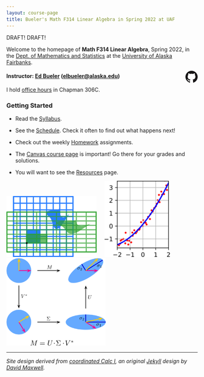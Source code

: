 ```yaml
---
layout: course-page
title: Bueler's Math F314 Linear Algebra in Spring 2022 at UAF
---
```


DRAFT!  DRAFT!

Welcome to the homepage of **Math F314 Linear Algebra**, Spring 2022, in the [Dept. of Mathematics and Statistics](http://www.uaf.edu/dms/) at the [University of Alaska Fairbanks](http://www.uaf.edu/).

[<img src="assets/images/GitHub-Mark-32px.png" align="right">](https://github.com/bueler/math314 "github repository for this site")

#### Instructor:  [Ed Bueler](http://bueler.github.io/) ([elbueler@alaska.edu](mailto:elbueler@alaska.edu))

I hold [office hours](http://bueler.github.io/OffHrs.htm) in Chapman 306C.

### Getting Started

* Read the [Syllabus](assets/general/syllabus.pdf).

* See the [Schedule](assets/general/schedule.pdf).  Check it often to find out what happens next!

* Check out the weekly [Homework](homework.html) assignments.

* The [Canvas course page](https://canvas.alaska.edu/courses/7017) is important!  Go there for your grades and solutions.

* You will want to see the [Resources](resources.html) page.

[<img src="assets/images/matrix-squeeze.png" height="160">](https://en.wikipedia.org/wiki/Matrix_(mathematics)#Linear_transformations "apply a squeeze matrix") &nbsp; &nbsp; [<img src="assets/images/least-squares.png" height="200">](https://en.wikipedia.org/wiki/Least_squares "least-squares fit a line") &nbsp; &nbsp; &nbsp; &nbsp; [<img src="assets/images/svd.png" height="230">](https://en.wikipedia.org/wiki/Singular_value_decomposition "picture the SVD")

---
_Site design derived from [coordinated Calc I](https://uaf-math251.github.io/), an original [Jekyll](https://jekyllrb.com/) design by [David Maxwell](https://damaxwell.github.io/)._
